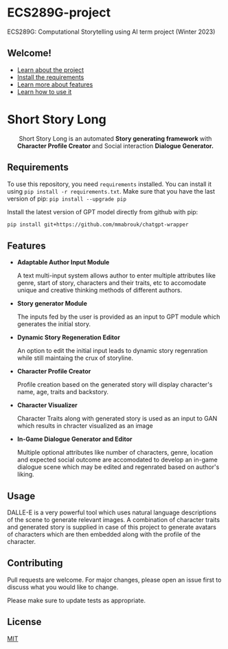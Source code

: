 # ECS289G-project
ECS289G: Computational Storytelling using AI term project (Winter 2023)

## Welcome!
* [Learn about the project](#summary-header)
* [Install the requirements](#requirements)
* [Learn more about features](#features)
* [Learn how to use it](#usage)


# Short Story Long

<p id="summary-header" align="center">Short Story Long is an automated <b>Story generating framework</b> with <b>Character Profile Creator </b> and Social interaction <b>Dialogue Generator.</b>


## Requirements

To use this repository, you need `requirements` installed. You can install it using `pip install -r requirements.txt`. Make sure that you have the last version of pip: `pip install --upgrade pip`

Install the latest version of GPT model directly from github with pip:

```bash
pip install git+https://github.com/mmabrouk/chatgpt-wrapper
```

## Features
<ul>
<li> <strong>Adaptable Author Input Module</strong></li>
<p> A text multi-input system allows author to enter multiple attributes like genre, start of story, characters and their traits, etc to accomodate unique and creative thinking methods of different authors.</p>
<li><strong> Story generator Module</strong></li>
<p> The inputs fed by the user is provided as an input to GPT module which generates the initial story.</p>
<li> <strong>Dynamic Story Regeneration Editor</strong></li>
<p> An option to edit the initial input leads to dynamic story regenration while still maintaing the crux of storyline.</p>
<li><strong> Character Profile Creator</strong></li>
<p> Profile creation based on the generated story will display character's name, age, traits and backstory. </p>
<li><strong> Character Visualizer</strong></li>
<p> Character Traits along with generated story is used as an input to GAN which results in chracter visualized as an image</p>
<li> <strong>In-Game Dialogue Generator and Editor</strong></li>
<p> Multiple optional attributes like number of characters, genre, location and expected social outcome are accomodated to  develop an in-game dialogue scene which may be edited and regenrated based on author's liking.
</ul>

## Usage

 DALLE-E is a very powerful tool which uses natural language descriptions of the scene to generate relevant images. A combination of character traits and generated story is supplied in case of this project to generate avatars of characters which are then embedded along with the profile of the character.

## Contributing

Pull requests are welcome. For major changes, please open an issue first
to discuss what you would like to change.

Please make sure to update tests as appropriate.

## License

[MIT](https://choosealicense.com/licenses/mit/)
